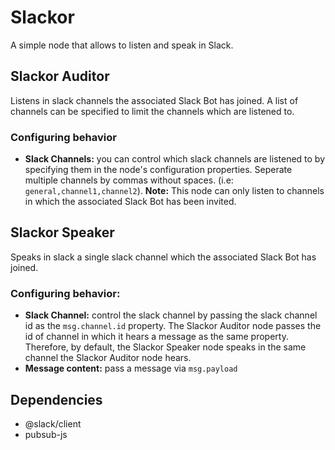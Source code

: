 # Slackor

A simple node that allows to listen and speak in Slack.

## Slackor Auditor

Listens in slack channels the associated Slack Bot has joined. A list of channels can be specified to limit the channels which are listened to.

### Configuring behavior
* **Slack Channels:** you can control which slack channels are listened to by specifying them in the node's configuration properties. Seperate multiple channels by commas without spaces. (i.e: `general,channel1,channel2`). **Note:** This node can only listen to channels in which the associated Slack Bot has been invited.

## Slackor Speaker

Speaks in slack a single slack channel which the associated Slack Bot has joined.

### Configuring behavior:
* **Slack Channel:** control the slack channel by passing the slack channel id as the <code>msg.channel.id</code> property. The Slackor Auditor node passes the id of channel in which it hears a message as the same property. Therefore, by default, the Slackor Speaker node speaks in the same channel the Slackor Auditor node hears.
* **Message content:** pass a message via `msg.payload`

## Dependencies

* @slack/client
* pubsub-js